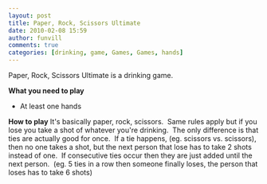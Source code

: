 ```yaml
---
layout: post
title: Paper, Rock, Scissors Ultimate
date: 2010-02-08 15:59
author: funvill
comments: true
categories: [drinking, game, Games, Games, hands]
---
```

Paper, Rock, Scissors Ultimate is a drinking game.

<strong>What you need to play</strong>
<ul>
	<li>At least one hands</li>
</ul>
<strong>How to play</strong>
It's basically paper, rock, scissors.  Same rules apply but if you lose you take a shot of whatever you're drinking.  The only difference is that ties are actually good for once.  If a tie happens, (eg. scissors vs. scissors), then no one takes a shot, but the next person that lose has to take 2 shots instead of one.  If consecutive ties occur then they are just added until the next person.  (eg. 5 ties in a row then someone finally loses, the person that loses has to take 6 shots)
